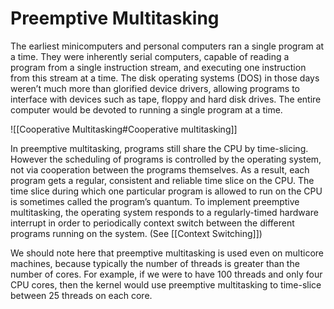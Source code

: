 # Preemptive Multitasking

The earliest minicomputers and personal computers ran a single program at a time. They were inherently serial computers, capable of reading a program from a single instruction stream, and executing one instruction from this stream at a time. The disk operating systems (DOS) in those days weren’t much more than glorified device drivers, allowing programs to interface with devices such as tape, floppy and hard disk drives. The entire computer would be devoted to running a single program at a time. 

![[Cooperative Multitasking#Cooperative multitasking]]

In preemptive multitasking, programs still share the CPU by time-slicing. However the scheduling of programs is controlled by the operating system, not via cooperation between the programs themselves. As a result, each program gets a regular, consistent and reliable time slice on the CPU. The time slice during which one particular program is allowed to run on the CPU is sometimes called the program’s quantum. To implement preemptive multitasking, the operating system responds to a regularly-timed hardware interrupt in order to periodically context switch between the different programs running on the system. 
(See [[Context Switching]])

We should note here that preemptive multitasking is used even on multicore machines, because typically the number of threads is greater than the number of cores. For example, if we were to have 100 threads and only four CPU cores, then the kernel would use preemptive multitasking to time-slice between 25 threads on each core.